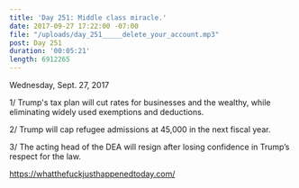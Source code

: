 ```yaml
---
title: 'Day 251: Middle class miracle.'
date: 2017-09-27 17:22:00 -07:00
file: "/uploads/day_251_____delete_your_account.mp3"
post: Day 251
duration: '00:05:21'
length: 6912265
---
```


Wednesday, Sept. 27, 2017

1/ Trump's tax plan will cut rates for businesses and the wealthy, while eliminating widely used exemptions and deductions. 

2/ Trump will cap refugee admissions at 45,000 in the next fiscal year.

3/ The acting head of the DEA will resign after losing confidence in Trump’s respect for the law. 

https://whatthefuckjusthappenedtoday.com/